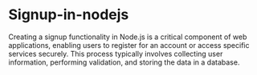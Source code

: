 # Signup-in-nodejs
Creating a signup functionality in Node.js is a critical component of web applications, enabling users to register for an account or access specific services securely. This process typically involves collecting user information, performing validation, and storing the data in a database. 
